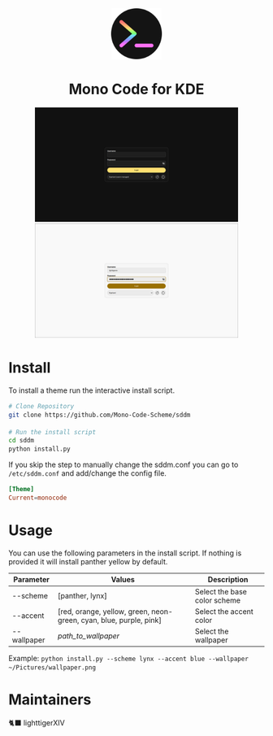 <div align="center">

  <img src="https://raw.githubusercontent.com/Mono-Code-Scheme/assets/refs/heads/main/logos/logo-round.svg" width="100">

  # Mono Code for KDE

  <div>
      <img src="./preview.jpg" width="400">
      <img src="./preview-lynx.jpg" width="400">
  </div>
</div>

# Install
To install a theme run the interactive install script.

```bash
# Clone Repository
git clone https://github.com/Mono-Code-Scheme/sddm

# Run the install script
cd sddm
python install.py
```

If you skip the step to manually change the sddm.conf you can go to `/etc/sddm.conf` and add/change the config file.
```conf
[Theme]
Current=monocode
```

# Usage
You can use the following parameters in the install script. If nothing is provided it will install panther yellow by default.

|Parameter|Values|Description|
|--|--|--|
|--scheme|[panther, lynx]|Select the base color scheme|
|--accent|[red, orange, yellow, green, neon-green, cyan, blue, purple, pink]|Select the accent color|
|--wallpaper|*path_to_wallpaper*|Select the wallpaper|

Example:
`python install.py --scheme lynx --accent blue --wallpaper ~/Pictures/wallpaper.png`

# Maintainers
🐈‍⬛ lighttigerXIV
